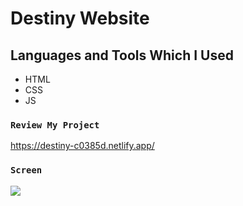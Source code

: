 # Destiny Website

## Languages and Tools Which I Used
- HTML
- CSS
- JS

### `Review My Project`
https://destiny-c0385d.netlify.app/

### `Screen`
![](screen.gif)